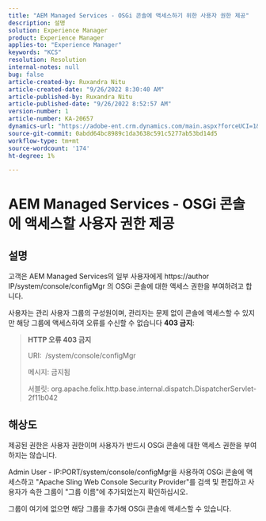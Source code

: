 ```yaml
---
title: "AEM Managed Services - OSGi 콘솔에 액세스하기 위한 사용자 권한 제공"
description: 설명
solution: Experience Manager
product: Experience Manager
applies-to: "Experience Manager"
keywords: "KCS"
resolution: Resolution
internal-notes: null
bug: false
article-created-by: Ruxandra Nitu
article-created-date: "9/26/2022 8:30:40 AM"
article-published-by: Ruxandra Nitu
article-published-date: "9/26/2022 8:52:57 AM"
version-number: 1
article-number: KA-20657
dynamics-url: "https://adobe-ent.crm.dynamics.com/main.aspx?forceUCI=1&pagetype=entityrecord&etn=knowledgearticle&id=0a46467f-753d-ed11-9db1-002248086a73"
source-git-commit: 0abdd64bc8989c1da3638c591c5277ab53bd14d5
workflow-type: tm+mt
source-wordcount: '174'
ht-degree: 1%

---
```


# AEM Managed Services - OSGi 콘솔에 액세스할 사용자 권한 제공

## 설명


고객은 AEM Managed Services의 일부 사용자에게 https://author IP/system/console/configMgr 의 OSGi 콘솔에 대한 액세스 권한을 부여하려고 합니다.

사용자는 관리 사용자 그룹의 구성원이며, 관리자는 문제 없이 콘솔에 액세스할 수 있지만 해당 그룹에 액세스하여 오류를 수신할 수 없습니다 <b>403 금지</b>:


> <b>HTTP 오류 403 금지</b>
> 
> URI:  /system/console/configMgr
> 
> 메시지: 금지됨
> 
> 서블릿: org.apache.felix.http.base.internal.dispatch.DispatcherServlet-2f11b042



## 해상도




제공된 권한은 사용자 권한이며 사용자가 반드시 OSGi 콘솔에 대한 액세스 권한을 부여하지는 않습니다.

Admin User - IP:PORT/system/console/configMgr을 사용하여 OSGi 콘솔에 액세스하고 &quot;Apache Sling Web Console Security Provider&quot;를 검색 및 편집하고 사용자가 속한 그룹이 &quot;그룹 이름&quot;에 추가되었는지 확인하십시오.

그룹이 여기에 없으면 해당 그룹을 추가해 OSGi 콘솔에 액세스할 수 있습니다.




